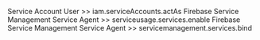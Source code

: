 Service Account User >> iam.serviceAccounts.actAs
Firebase Service Management Service Agent >> serviceusage.services.enable
Firebase Service Management Service Agent >> servicemanagement.services.bind